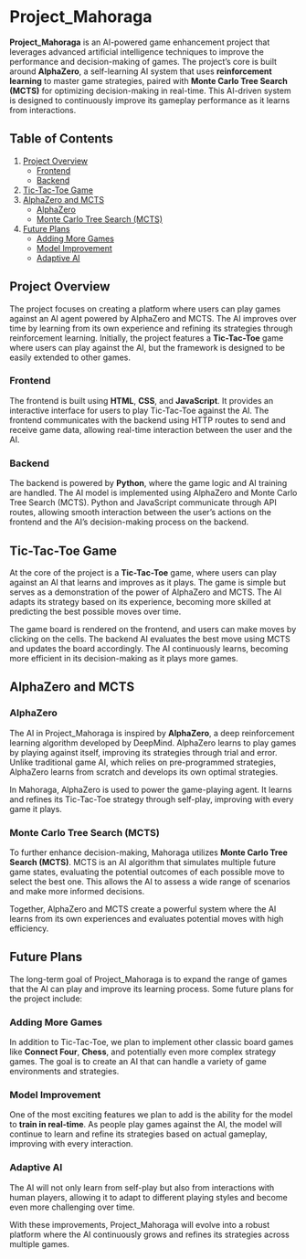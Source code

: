# Project_Mahoraga

**Project_Mahoraga** is an AI-powered game enhancement project that leverages advanced artificial intelligence techniques to improve the performance and decision-making of games. The project’s core is built around **AlphaZero**, a self-learning AI system that uses **reinforcement learning** to master game strategies, paired with **Monte Carlo Tree Search (MCTS)** for optimizing decision-making in real-time. This AI-driven system is designed to continuously improve its gameplay performance as it learns from interactions.

## Table of Contents

1. [Project Overview](#project-overview)
   - [Frontend](#frontend)
   - [Backend](#backend)
2. [Tic-Tac-Toe Game](#tic-tac-toe-game)
3. [AlphaZero and MCTS](#alphazero-and-mcts)
   - [AlphaZero](#alphazero)
   - [Monte Carlo Tree Search (MCTS)](#monte-carlo-tree-search-mcts)
4. [Future Plans](#future-plans)
   - [Adding More Games](#adding-more-games)
   - [Model Improvement](#model-improvement)
   - [Adaptive AI](#adaptive-ai)

## Project Overview

The project focuses on creating a platform where users can play games against an AI agent powered by AlphaZero and MCTS. The AI improves over time by learning from its own experience and refining its strategies through reinforcement learning. Initially, the project features a **Tic-Tac-Toe** game where users can play against the AI, but the framework is designed to be easily extended to other games.

### Frontend

The frontend is built using **HTML**, **CSS**, and **JavaScript**. It provides an interactive interface for users to play Tic-Tac-Toe against the AI. The frontend communicates with the backend using HTTP routes to send and receive game data, allowing real-time interaction between the user and the AI.

### Backend

The backend is powered by **Python**, where the game logic and AI training are handled. The AI model is implemented using AlphaZero and Monte Carlo Tree Search (MCTS). Python and JavaScript communicate through API routes, allowing smooth interaction between the user’s actions on the frontend and the AI’s decision-making process on the backend.

## Tic-Tac-Toe Game

At the core of the project is a **Tic-Tac-Toe** game, where users can play against an AI that learns and improves as it plays. The game is simple but serves as a demonstration of the power of AlphaZero and MCTS. The AI adapts its strategy based on its experience, becoming more skilled at predicting the best possible moves over time.

The game board is rendered on the frontend, and users can make moves by clicking on the cells. The backend AI evaluates the best move using MCTS and updates the board accordingly. The AI continuously learns, becoming more efficient in its decision-making as it plays more games.

## AlphaZero and MCTS

### AlphaZero

The AI in Project_Mahoraga is inspired by **AlphaZero**, a deep reinforcement learning algorithm developed by DeepMind. AlphaZero learns to play games by playing against itself, improving its strategies through trial and error. Unlike traditional game AI, which relies on pre-programmed strategies, AlphaZero learns from scratch and develops its own optimal strategies.

In Mahoraga, AlphaZero is used to power the game-playing agent. It learns and refines its Tic-Tac-Toe strategy through self-play, improving with every game it plays.

### Monte Carlo Tree Search (MCTS)

To further enhance decision-making, Mahoraga utilizes **Monte Carlo Tree Search (MCTS)**. MCTS is an AI algorithm that simulates multiple future game states, evaluating the potential outcomes of each possible move to select the best one. This allows the AI to assess a wide range of scenarios and make more informed decisions.

Together, AlphaZero and MCTS create a powerful system where the AI learns from its own experiences and evaluates potential moves with high efficiency.

## Future Plans

The long-term goal of Project_Mahoraga is to expand the range of games that the AI can play and improve its learning process. Some future plans for the project include:

### Adding More Games

In addition to Tic-Tac-Toe, we plan to implement other classic board games like **Connect Four**, **Chess**, and potentially even more complex strategy games. The goal is to create an AI that can handle a variety of game environments and strategies.

### Model Improvement

One of the most exciting features we plan to add is the ability for the model to **train in real-time**. As people play games against the AI, the model will continue to learn and refine its strategies based on actual gameplay, improving with every interaction.

### Adaptive AI

The AI will not only learn from self-play but also from interactions with human players, allowing it to adapt to different playing styles and become even more challenging over time.

With these improvements, Project_Mahoraga will evolve into a robust platform where the AI continuously grows and refines its strategies across multiple games.
